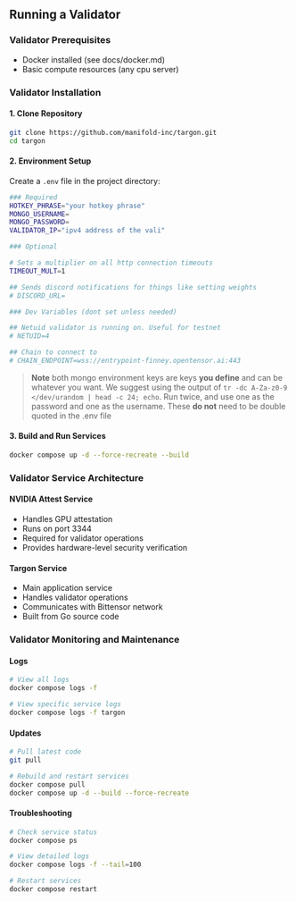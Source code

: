 ## Running a Validator

### Validator Prerequisites

- Docker installed (see docs/docker.md)
- Basic compute resources (any cpu server)

### Validator Installation

#### 1. Clone Repository

```bash
git clone https://github.com/manifold-inc/targon.git
cd targon
```

#### 2. Environment Setup

Create a `.env` file in the project directory:

```bash
### Required
HOTKEY_PHRASE="your hotkey phrase"
MONGO_USERNAME=
MONGO_PASSWORD=
VALIDATOR_IP="ipv4 address of the vali"

### Optional

# Sets a multiplier on all http connection timeouts
TIMEOUT_MULT=1

## Sends discord notifications for things like setting weights
# DISCORD_URL=

### Dev Variables (dont set unless needed)

## Netuid validator is running on. Useful for testnet
# NETUID=4

## Chain to connect to
# CHAIN_ENDPOINT=wss://entrypoint-finney.opentensor.ai:443


```

> **Note** both mongo environment keys are keys **you define** and can be
> whatever you want. We suggest using the output of
> `tr -dc A-Za-z0-9 </dev/urandom | head -c 24; echo`. Run twice, and use one as
> the password and one as the username. These **do not** need to be double
> quoted in the .env file

#### 3. Build and Run Services

```bash
docker compose up -d --force-recreate --build
```

### Validator Service Architecture

#### NVIDIA Attest Service

- Handles GPU attestation
- Runs on port 3344
- Required for validator operations
- Provides hardware-level security verification

#### Targon Service

- Main application service
- Handles validator operations
- Communicates with Bittensor network
- Built from Go source code

### Validator Monitoring and Maintenance

#### Logs

```bash
# View all logs
docker compose logs -f

# View specific service logs
docker compose logs -f targon
```

#### Updates

```bash
# Pull latest code
git pull

# Rebuild and restart services
docker compose pull
docker compose up -d --build --force-recreate
```

#### Troubleshooting

```bash
# Check service status
docker compose ps

# View detailed logs
docker compose logs -f --tail=100

# Restart services
docker compose restart
```
